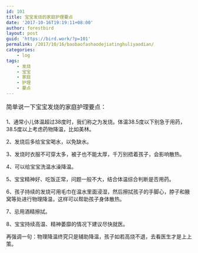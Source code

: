 ```yaml
---
id: 101
title: 宝宝发烧的家庭护理要点
date: '2017-10-16T19:19:11+08:00'
author: forestbird
layout: post
guid: 'https://bird.work/?p=101'
permalink: /2017/10/16/baobaofashaodejiatinghuliyaodian/
categories:
    - log
tags:
    - 发烧
    - 宝宝
    - 家庭
    - 护理
    - 要点
---
```


 <span style="color: rgb(25, 25, 25); font-family: 'PingFang SC', Arial, 微软雅黑, 宋体, simsun, sans-serif; font-size: 16px; line-height: 30px;">简单说一下宝宝发烧的家庭护理要点：</span>

1、通常小儿体温超过38度时，我们称之为发烧。体温38.5度以下别急于用药，38.5度以上考虑药物降温，比如美林。

2、发烧后多给宝宝喝水，以免缺水。

3、发烧时衣服不可穿太多，被子也不能太厚，千万别捂着孩子，会影响散热。

4、可以给宝宝洗温水澡降温。

5、宝宝精神好、吃饭正常，问题一般不大，结合体温综合判断是否用药。

6、孩子持续的发烧可用毛巾在温水里面浸湿，然后擦拭孩子的手脚心，脖子和腋窝等处进行物理降温，这样可以帮助孩子身体散热。

7、忌用酒精擦拭。

8、宝宝持续高温、精神萎靡的情况下建议尽快就医。

再强调一句：物理降温终究只是辅助降温，孩子如若高烧不退，去看医生才是上上策。
